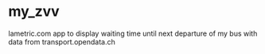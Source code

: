 # my_zvv
lametric.com app to display waiting time until next departure of my bus with data from transport.opendata.ch
